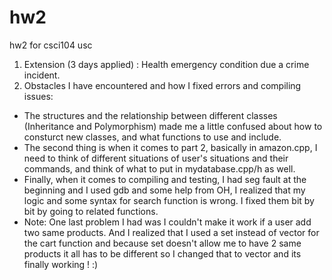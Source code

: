 # hw2
hw2 for csci104 usc 
1. Extension (3 days applied) : Health emergency condition due a crime incident. 
2. Obstacles I have encountered and how I fixed errors and compiling issues: 
- The structures and the relationship between different classes (Inheritance and Polymorphism) made me a little confused about how to consturct new classes,
and what functions to use and include. 
- The second thing is when it comes to part 2, basically in amazon.cpp, I need to think of different situations of user's situations and their commands, 
and think of what to put in mydatabase.cpp/h as well. 
- Finally, when it comes to compiling and testing, I had seg fault at the beginning and I used gdb and some help from OH, I realized that my logic and some 
syntax for search function is wrong. I fixed them bit by bit by going to related functions. 
- Note: One last problem I had was I couldn't make it work if a user add two same products. And I realized that I used a set instead of vector for the cart 
function and because set doesn't allow me to have 2 same products it all has to be different so I changed that to vector and its finally working ! :) 



